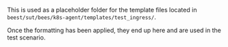 This is used as a placeholder folder for the template files located in `beest/sut/bees/k8s-agent/templates/test_ingress/`.

Once the formatting has been applied, they end up here and are used in the test scenario.
